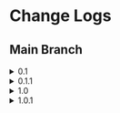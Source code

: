 # Change Logs

## Main Branch
<details>
<summary> 0.1 </summary>

<!-- summary 아래 한칸 공백 두어야함 -->
- 저장소 이동
- README 개편
</details>

<details>
<summary> 0.1.1 </summary>

<!-- summary 아래 한칸 공백 두어야함 -->
- POC 브랜치 readme.md 연결
</details>

<details>
<summary> 1.0 </summary>

<!-- summary 아래 한칸 공백 두어야함 -->
- 계획된 기능 개발 완료
</details>

<details>
<summary> 1.0.1 </summary>

<!-- summary 아래 한칸 공백 두어야함 -->
- 크롤러 버그 픽스
<br>

- 웹페이지 리뷰 버그 픽스
<br>

- 웹페이지 리뷰 요약 핫픽스
</details>